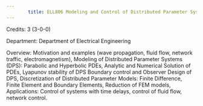 ```yaml
---
        title: ELL806 Modeling and Control of Distributed Parameter Systems
---
```

Credits: 3 (3-0-0)

Department: Department of Electrical Engineering

Overview: Motivation and examples (wave propagation, fluid flow, network traffic, electromagnetism), Modeling of Distributed Parameter Systems (DPS): Parabolic and Hyperbolic PDEs, Analytic and Numerical Solution of PDEs, Lyapunov stability of DPS Boundary control and Observer Design of DPS, Discretization of Distributed Parameter Models: Finite Difference, Finite Element and Boundary Elements, Reduction of FEM models, Applications: Control of systems with time delays, control of fluid flow, network control.